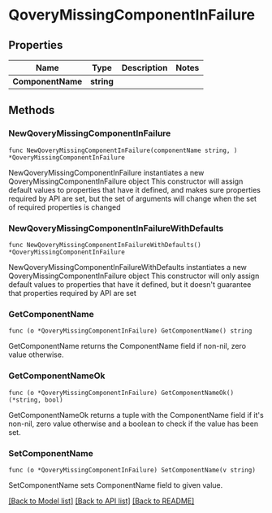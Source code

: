 # QoveryMissingComponentInFailure

## Properties

Name | Type | Description | Notes
------------ | ------------- | ------------- | -------------
**ComponentName** | **string** |  | 

## Methods

### NewQoveryMissingComponentInFailure

`func NewQoveryMissingComponentInFailure(componentName string, ) *QoveryMissingComponentInFailure`

NewQoveryMissingComponentInFailure instantiates a new QoveryMissingComponentInFailure object
This constructor will assign default values to properties that have it defined,
and makes sure properties required by API are set, but the set of arguments
will change when the set of required properties is changed

### NewQoveryMissingComponentInFailureWithDefaults

`func NewQoveryMissingComponentInFailureWithDefaults() *QoveryMissingComponentInFailure`

NewQoveryMissingComponentInFailureWithDefaults instantiates a new QoveryMissingComponentInFailure object
This constructor will only assign default values to properties that have it defined,
but it doesn't guarantee that properties required by API are set

### GetComponentName

`func (o *QoveryMissingComponentInFailure) GetComponentName() string`

GetComponentName returns the ComponentName field if non-nil, zero value otherwise.

### GetComponentNameOk

`func (o *QoveryMissingComponentInFailure) GetComponentNameOk() (*string, bool)`

GetComponentNameOk returns a tuple with the ComponentName field if it's non-nil, zero value otherwise
and a boolean to check if the value has been set.

### SetComponentName

`func (o *QoveryMissingComponentInFailure) SetComponentName(v string)`

SetComponentName sets ComponentName field to given value.



[[Back to Model list]](../README.md#documentation-for-models) [[Back to API list]](../README.md#documentation-for-api-endpoints) [[Back to README]](../README.md)


